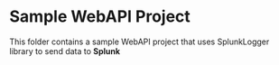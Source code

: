 # Sample WebAPI Project

This folder contains a sample WebAPI project that uses SplunkLogger library to send data to **Splunk**
